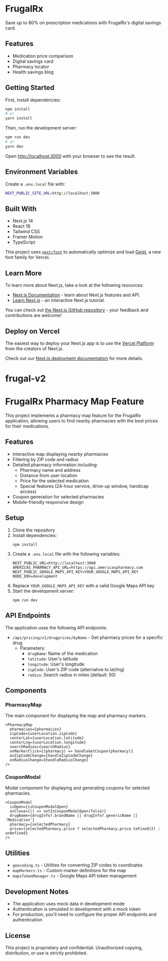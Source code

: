 # FrugalRx

Save up to 80% on prescription medications with FrugalRx's digital savings card.

## Features

- Medication price comparison
- Digital savings card
- Pharmacy locator
- Health savings blog

## Getting Started

First, install dependencies:

```bash
npm install
# or
yarn install
```

Then, run the development server:

```bash
npm run dev
# or
yarn dev
```

Open [http://localhost:3000](http://localhost:3000) with your browser to see the result.

## Environment Variables

Create a `.env.local` file with:

```bash
NEXT_PUBLIC_SITE_URL=http://localhost:3000
```

## Built With

- Next.js 14
- React 18
- Tailwind CSS
- Framer Motion
- TypeScript

This project uses [`next/font`](https://nextjs.org/docs/app/building-your-application/optimizing/fonts) to automatically optimize and load [Geist](https://vercel.com/font), a new font family for Vercel.

## Learn More

To learn more about Next.js, take a look at the following resources:

- [Next.js Documentation](https://nextjs.org/docs) - learn about Next.js features and API.
- [Learn Next.js](https://nextjs.org/learn) - an interactive Next.js tutorial.

You can check out [the Next.js GitHub repository](https://github.com/vercel/next.js) - your feedback and contributions are welcome!

## Deploy on Vercel

The easiest way to deploy your Next.js app is to use the [Vercel Platform](https://vercel.com/new?utm_medium=default-template&filter=next.js&utm_source=create-next-app&utm_campaign=create-next-app-readme) from the creators of Next.js.

Check out our [Next.js deployment documentation](https://nextjs.org/docs/app/building-your-application/deploying) for more details.
# frugal-v2

# FrugalRx Pharmacy Map Feature

This project implements a pharmacy map feature for the FrugalRx application, allowing users to find nearby pharmacies with the best prices for their medications.

## Features

- Interactive map displaying nearby pharmacies
- Filtering by ZIP code and radius
- Detailed pharmacy information including:
  - Pharmacy name and address
  - Distance from user location
  - Price for the selected medication
  - Special features (24-hour service, drive-up window, handicap access)
- Coupon generation for selected pharmacies
- Mobile-friendly responsive design

## Setup

1. Clone the repository
2. Install dependencies:
   ```
   npm install
   ```
3. Create a `.env.local` file with the following variables:
   ```
   NEXT_PUBLIC_URL=http://localhost:3000
   AMERICAS_PHARMACY_API_URL=https://api.americaspharmacy.com
   NEXT_PUBLIC_GOOGLE_MAPS_API_KEY=YOUR_GOOGLE_MAPS_API_KEY
   NODE_ENV=development
   ```
4. Replace `YOUR_GOOGLE_MAPS_API_KEY` with a valid Google Maps API key
5. Start the development server:
   ```
   npm run dev
   ```

## API Endpoints

The application uses the following API endpoints:

- `/api/pricing/v1/drugprices/byName` - Get pharmacy prices for a specific drug
  - Parameters:
    - `drugName`: Name of the medication
    - `latitude`: User's latitude
    - `longitude`: User's longitude
    - `zipCode`: User's ZIP code (alternative to lat/lng)
    - `radius`: Search radius in miles (default: 50)

## Components

### PharmacyMap

The main component for displaying the map and pharmacy markers.

```tsx
<PharmacyMap 
  pharmacies={pharmacies}
  zipCode={userLocation.zipCode}
  centerLat={userLocation.latitude}
  centerLng={userLocation.longitude}
  searchRadius={searchRadius}
  onMarkerClick={(pharmacy) => handleGetCoupon(pharmacy)}
  onZipCodeChange={handleZipCodeChange}
  onRadiusChange={handleRadiusChange}
/>
```

### CouponModal

Modal component for displaying and generating coupons for selected pharmacies.

```tsx
<CouponModal
  isOpen={isCouponModalOpen}
  onClose={() => setIsCouponModalOpen(false)}
  drugName={drugInfo?.brandName || drugInfo?.genericName || 'Medication'}
  pharmacy={selectedPharmacy}
  price={selectedPharmacy.price ? selectedPharmacy.price.toFixed(2) : undefined}
/>
```

## Utilities

- `geocoding.ts` - Utilities for converting ZIP codes to coordinates
- `mapMarkers.ts` - Custom marker definitions for the map
- `mapsTokenManager.ts` - Google Maps API token management

## Development Notes

- The application uses mock data in development mode
- Authentication is simulated in development with a mock token
- For production, you'll need to configure the proper API endpoints and authentication

## License

This project is proprietary and confidential. Unauthorized copying, distribution, or use is strictly prohibited.
